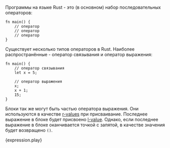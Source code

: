 Программы на языке Rust - это (в основном) набор последовательных операторов:

```
fn main() {
    // оператор
    // оператор
    // оператор
}
```

Существует несколько типов операторов в Rust.
Наиболее распространённые - оператор связывания и оператор выражения:

```
fn main() {
    // оператор связывания
    let x = 5;

    // оператор выражения
    x;
    x + 1;
    15;
}
```

Блоки так же могут быть частью оператора выражения.
Они используются в качестве [r-values][rvalue] при присваивание.
Последнее выражение в блоке будет присвоено [l-value][lvalue].
Однако, если последнее выражение в блоке оканчивается точкой с запятой,
в качестве значения будет возвращено `()`.

{expression.play}

[rvalue]: https://en.wikipedia.org/wiki/Value_%28computer_science%29#lrvalue
[lvalue]: https://en.wikipedia.org/wiki/Value_%28computer_science%29#lrvalue
